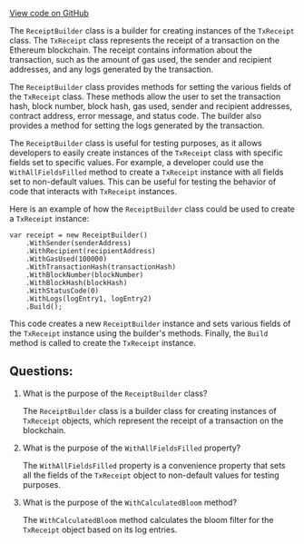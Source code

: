 [View code on GitHub](https://github.com/nethermindeth/nethermind/Nethermind.Core.Test/Builders/ReceiptBuilder.cs)

The `ReceiptBuilder` class is a builder for creating instances of the `TxReceipt` class. The `TxReceipt` class represents the receipt of a transaction on the Ethereum blockchain. The receipt contains information about the transaction, such as the amount of gas used, the sender and recipient addresses, and any logs generated by the transaction.

The `ReceiptBuilder` class provides methods for setting the various fields of the `TxReceipt` class. These methods allow the user to set the transaction hash, block number, block hash, gas used, sender and recipient addresses, contract address, error message, and status code. The builder also provides a method for setting the logs generated by the transaction.

The `ReceiptBuilder` class is useful for testing purposes, as it allows developers to easily create instances of the `TxReceipt` class with specific fields set to specific values. For example, a developer could use the `WithAllFieldsFilled` method to create a `TxReceipt` instance with all fields set to non-default values. This can be useful for testing the behavior of code that interacts with `TxReceipt` instances.

Here is an example of how the `ReceiptBuilder` class could be used to create a `TxReceipt` instance:

```
var receipt = new ReceiptBuilder()
    .WithSender(senderAddress)
    .WithRecipient(recipientAddress)
    .WithGasUsed(100000)
    .WithTransactionHash(transactionHash)
    .WithBlockNumber(blockNumber)
    .WithBlockHash(blockHash)
    .WithStatusCode(0)
    .WithLogs(logEntry1, logEntry2)
    .Build();
```

This code creates a new `ReceiptBuilder` instance and sets various fields of the `TxReceipt` instance using the builder's methods. Finally, the `Build` method is called to create the `TxReceipt` instance.
## Questions: 
 1. What is the purpose of the `ReceiptBuilder` class?
    
    The `ReceiptBuilder` class is a builder class for creating instances of `TxReceipt` objects, which represent the receipt of a transaction on the blockchain.

2. What is the purpose of the `WithAllFieldsFilled` property?
    
    The `WithAllFieldsFilled` property is a convenience property that sets all the fields of the `TxReceipt` object to non-default values for testing purposes.

3. What is the purpose of the `WithCalculatedBloom` method?
    
    The `WithCalculatedBloom` method calculates the bloom filter for the `TxReceipt` object based on its log entries.